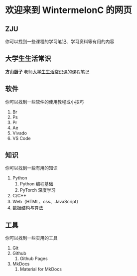 # 欢迎来到 WintermelonC 的网页

## ZJU

你可以找到一些课程的学习笔记、学习资料等有用的内容

## 大学生生活常识

**方山厨子** 老师[大学生生活常识课](https://www.bilibili.com/video/BV1eWxneME3Q/)的课程笔记

## 软件

你可以找到一些软件的使用教程或小技巧

1. Br
2. Ps
3. Pr
4. Ae
5. Vivado
6. VS Code

## 知识

你可以找到一些有用的知识

1. Python
   1. Python 编程基础
   2. PyTorch 深度学习
2. C/C++
3. Web（HTML、css、JavaScript）
4. 数据结构与算法

## 工具

你可以找到一些实用的工具

1. Git
2. Github
   1. Github Pages
3. MkDocs
   1. Material for MkDocs